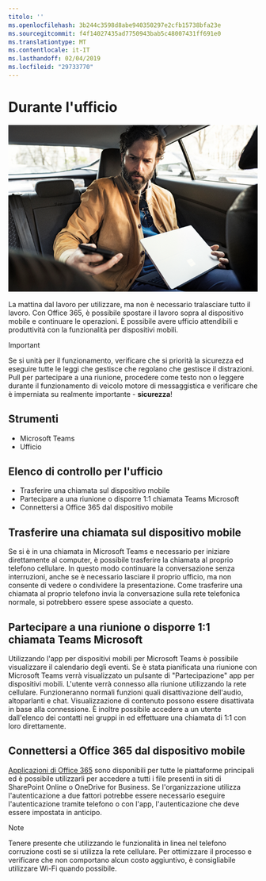 ```yaml
---
titolo: ''
ms.openlocfilehash: 3b244c3598d8abe940350297e2cfb15738bfa23e
ms.sourcegitcommit: f4f14027435ad7750943bab5c48007431ff691e0
ms.translationtype: MT
ms.contentlocale: it-IT
ms.lasthandoff: 02/04/2019
ms.locfileid: "29733770"
---
```

# <a name="during-your-commute"></a>Durante l'ufficio

![Dal lavoro visual](media/ditl_commute.png)

La mattina dal lavoro per utilizzare, ma non è necessario tralasciare tutto il lavoro. Con Office 365, è possibile spostare il lavoro sopra al dispositivo mobile e continuare le operazioni.  È possibile avere ufficio attendibili e produttività con la funzionalità per dispositivi mobili.  

> [!IMPORTANT]
> Se si unità per il funzionamento, verificare che si priorità la sicurezza ed eseguire tutte le leggi che gestisce che regolano che gestisce il distrazioni. Pull per partecipare a una riunione, procedere come testo non o leggere durante il funzionamento di veicolo motore di messaggistica e verificare che è imperniata su realmente importante - **sicurezza**!


## <a name="tools"></a>Strumenti
- Microsoft Teams
- Ufficio 

## <a name="checklist-for-your-commute"></a>Elenco di controllo per l'ufficio
- Trasferire una chiamata sul dispositivo mobile
- Partecipare a una riunione o disporre 1:1 chiamata Teams Microsoft
- Connettersi a Office 365 dal dispositivo mobile
 
## <a name="transfer-a-call-to-your-mobile-device"></a>Trasferire una chiamata sul dispositivo mobile
Se si è in una chiamata in Microsoft Teams e necessario per iniziare direttamente al computer, è possibile trasferire la chiamata al proprio telefono cellulare. In questo modo continuare la conversazione senza interruzioni, anche se è necessario lasciare il proprio ufficio, ma non consente di vedere o condividere la presentazione. Come trasferire una chiamata al proprio telefono invia la conversazione sulla rete telefonica normale, si potrebbero essere spese associate a questo.

## <a name="join-a-meeting-or-have-a-11-call-in-microsoft-teams"></a>Partecipare a una riunione o disporre 1:1 chiamata Teams Microsoft
Utilizzando l'app per dispositivi mobili per Microsoft Teams è possibile visualizzare il calendario degli eventi.  Se è stata pianificata una riunione con Microsoft Teams verrà visualizzato un pulsante di "Partecipazione" app per dispositivi mobili. L'utente verrà connesso alla riunione utilizzando la rete cellulare.  Funzioneranno normali funzioni quali disattivazione dell'audio, altoparlanti e chat.  Visualizzazione di contenuto possono essere disattivata in base alla connessione. È inoltre possibile accedere a un utente dall'elenco dei contatti nei gruppi in ed effettuare una chiamata di 1:1 con loro direttamente. 

## <a name="connect-to-office-365-from-your-mobile-device"></a>Connettersi a Office 365 dal dispositivo mobile
[Applicazioni di Office 365](https://support.office.com/en-us/article/set-up-office-apps-and-email-on-a-mobile-device-7dabb6cb-0046-40b6-81fe-767e0b1f014f?ui=en-US&rs=en-US&ad=US) sono disponibili per tutte le piattaforme principali ed è possibile utilizzarli per accedere a tutti i file presenti in siti di SharePoint Online o OneDrive for Business. Se l'organizzazione utilizza l'autenticazione a due fattori potrebbe essere necessario eseguire l'autenticazione tramite telefono o con l'app, l'autenticazione che deve essere impostata in anticipo.  

> [!NOTE]
> Tenere presente che utilizzando le funzionalità in linea nel telefono corruzione costi se si utilizza la rete cellulare. Per ottimizzare il processo e verificare che non comportano alcun costo aggiuntivo, è consigliabile utilizzare Wi-Fi quando possibile.